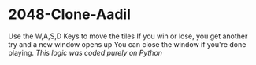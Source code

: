 # 2048-Clone-Aadil
Use the W,A,S,D Keys to move the tiles
If you win or lose, you get another try and a new window opens up
You can close the window if you're done playing.
*This logic was coded purely on Python*
